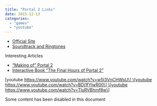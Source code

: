 ```yaml
---
title: "Portal 2 Links"
date: 2015-12-13
categories:
  - "games"
  - "youtube"
---
```


- [Official Site](http://www.thinkwithportals.com/ "http://www.thinkwithportals.com/")
- [Soundtrack and Ringtones](http://www.thinkwithportals.com/music.php "http://www.thinkwithportals.com/music.php")

Interesting Articles

- [“Making of” Portal 2](http://features.cgsociety.org/story_custom.php?story_id%3D6359 "http://features.cgsociety.org/story_custom.php?story_id%3D6359")
- [Interactive Book “The Final Hours of Portal 2”](http://store.steampowered.com/app/620/ "http://store.steampowered.com/app/620/")

\[youtube https://www.youtube.com/watch?v=w5I3VnCHWsU\] \[youtube https://www.youtube.com/watch?v=BDj1fYlwR00\] \[youtube https://www.youtube.com/watch?v=TluRVBhmf8w\]

Some content has been disabled in this document
